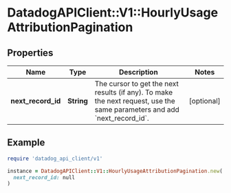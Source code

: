 # DatadogAPIClient::V1::HourlyUsageAttributionPagination

## Properties

| Name | Type | Description | Notes |
| ---- | ---- | ----------- | ----- |
| **next_record_id** | **String** | The cursor to get the next results (if any). To make the next request, use the same parameters and add &#x60;next_record_id&#x60;. | [optional] |

## Example

```ruby
require 'datadog_api_client/v1'

instance = DatadogAPIClient::V1::HourlyUsageAttributionPagination.new(
  next_record_id: null
)
```

